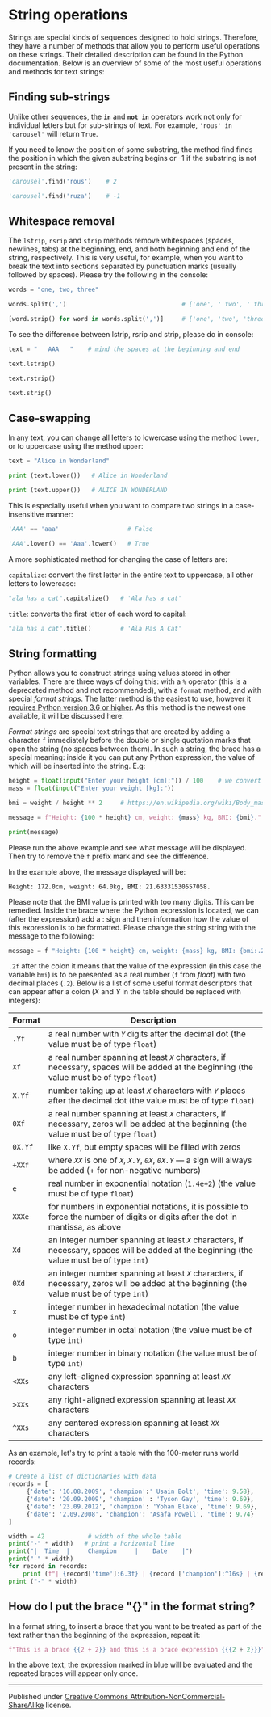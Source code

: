 # String operations

Strings are special kinds of sequences designed to hold strings. Therefore, they have a number of methods that allow you to perform useful operations on these strings. Their detailed description can be found in the Python documentation. Below is an overview of some of the most useful operations and methods for text strings:

## Finding sub-strings

Unlike other sequences, the **`in`** and **`not in`** operators work not only for individual letters but for sub-strings of text. For example, `'rous' in 'carousel'` will return `True`.

If you need to know the position of some substring, the method find finds the position in which the given substring begins or -1 if the substring is not present in the string:

```python
'carousel'.find('rous')    # 2

'carousel'.find('ruza')    # -1
```

## Whitespace removal

The `lstrip`, `rsrip` and `strip` methods remove whitespaces (spaces, newlines, tabs) at the beginning, end, and both beginning and end of the string, respectively. This is very useful, for example, when you want to break the text into sections separated by punctuation marks (usually followed by spaces). Please try the following in the console:

```python
words = "one, two, three"

words.split(',')                                # ['one', ' two', ' three']

[word.strip() for word in words.split(',')]     # ['one', 'two', 'three']
```

To see the difference between  lstrip,  rsrip and  strip, please do in console:

```python
text = "   AAA   "    # mind the spaces at the beginning and end

text.lstrip()

text.rstrip()

text.strip()
```

## Case-swapping

In any text, you can change all letters to lowercase using the method `lower`, or to uppercase using the method `upper`:

```python
text = "Alice in Wonderland"

print (text.lower())   # Alice in Wonderland

print (text.upper())   # ALICE IN WONDERLAND
```

This is especially useful when you want to compare two strings in a case-insensitive manner:

```python
'AAA' == 'aaa'                   # False

'AAA'.lower() == 'Aaa'.lower()   # True
```

A more sophisticated method for changing the case of letters are:

`capitalize`: convert the first letter in the entire text to uppercase, all other letters to lowercase:

```python
"ala has a cat".capitalize()   # 'Ala has a cat'
```

`title`: converts the first letter of each word to capital:

```python
"ala has a cat".title()        # 'Ala Has A Cat'
```

## String formatting

Python allows you to construct strings using values stored in other variables. There are three ways of doing this: with a `%` operator (this is a deprecated method and not recommended), with a `format` method, and with special *format strings*. The latter method is the easiest to use, however it <u>requires Python version 3.6 or higher</u>. As this method is the newest one available, it will be discussed here:

*Format strings* are special text strings that are created by adding a character `f` immediately before the double or single quotation marks that open the string (no spaces between them). In such a string, the brace has a special meaning: inside it you can put any Python expression, the value of which will be inserted into the string. E.g:

```python
height = float(input("Enter your height [cm]:")) / 100    # we convert the given height into meters
mass = float(input("Enter your weight [kg]:")) 

bmi = weight / height ** 2     # https://en.wikipedia.org/wiki/Body_mass_index

message = f"Height: {100 * height} cm, weight: {mass} kg, BMI: {bmi}."

print(message)
```

Please run the above example and see what message will be displayed. Then try to remove the `f` prefix mark and see the difference.

In the example above, the message displayed will be:

```
Height: 172.0cm, weight: 64.0kg, BMI: 21.63331530557058.
```

Please note that the BMI value is printed with too many digits. This can be remedied. Inside the brace where the Python expression is located, we can (after the expression) add a : sign and then information how the value of this expression is to be formatted. Please change the string string with the message to the following:

```python
message = f "Height: {100 * height} cm, weight: {mass} kg, BMI: {bmi:.2f}"
```

`.2f` after the colon it means that the value of the expression (in this case the variable `bmi`) is to be presented as a real number (`f` from *float*) with two decimal places (`.2`). Below is a list of some useful format descriptors that can appear after a colon (*X* and *Y* in the table should be replaced with integers):

| Format  | Description                                                                                                                                 |
| ------- | ------------------------------------------------------------------------------------------------------------------------------------------- |
| `.Yf`   | a real number with *`Y`* digits after the decimal dot (the value must be of type `float`)                                                   |
| `Xf`    | a real number spanning at least *`X`* characters, if necessary, spaces will be added at the beginning (the value must be of type `float`)   |
| `X.Yf`  | number taking up at least *`X`* characters with *`Y`* places after the decimal dot (the value must be of type `float`)                      |
| `0Xf`   | a real number spanning at least *`X`* characters, if necessary, zeros will be added at the beginning (the value must be of type `float`)    |
| `0X.Yf` | like `X.Yf`, but empty spaces will be filled with zeros                                                                                     |
| `+XXf`  | where *`XX`* is one of *`X`*, *`X.Y`*, *`0X`*, *`0X.Y`* — a sign will always be added (+ for non-negative numbers)                          |
| `e`     | real number in exponential notation (`1.4e+2`) (the value must be of type `float`)                                                          |
| `XXXe`  | for numbers in exponential notations, it is possible to force the number of digits or digits after the dot in mantissa, as above            |
| `Xd`    | an integer number spanning at least *`X`* characters, if necessary, spaces will be added at the beginning (the value must be of type `int`) |
| `0Xd`   | an integer number spanning at least *`X`* characters, if necessary, zeros will be added at the beginning (the value must be of type `int`)  |
| `x`     | integer number in hexadecimal notation (the value must be of type `int`)                                                                    |
| `o`     | integer number in octal notation (the value must be of type `int`)                                                                          |
| `b`     | integer number in binary notation (the value must be of type `int`)                                                                         |
| `<XXs`  | any left-aligned expression spanning at least *`XX`* characters                                                                             |
| `>XXs`  | any right-aligned expression spanning at least *`XX`* characters                                                                            |
| `^XXs`  | any centered expression spanning at least *`XX`* characters                                                                                 |

As an example, let's try to print a table with the 100-meter runs world records:

```python
# Create a list of dictionaries with data
records = [
     {'date': '16.08.2009', 'champion':' Usain Bolt', 'time': 9.58},
     {'date': '20.09.2009', 'champion' : 'Tyson Gay', 'time': 9.69},
     {'date': '23.09.2012', 'champion': 'Yohan Blake', 'time': 9.69},
     {'date': '2.09.2008', 'champion': 'Asafa Powell', 'time': 9.74}
]

width = 42            # width of the whole table
print("-" * width)   # print a horizontal line
print("|  Time  |     Champion     |    Date    |") 
print("-" * width) 
for record in records: 
    print (f"| {record['time']:6.3f} | {record ['champion']:^16s} | {record ['date']:>10s} |")
print ("-" * width)
```

## How do I put the brace "{}" in the format string?

In a format string, to insert a brace that you want to be treated as part of the text rather than the beginning of the expression, repeat it:

```python
f"This is a brace {{2 + 2}} and this is a brace expression {{{2 + 2}}}"
```

In the above text, the expression marked in blue will be evaluated and the repeated braces will appear only once.


<hr/>

Published under [Creative Commons Attribution-NonCommercial-ShareAlike](https://creativecommons.org/licenses/by-nc-sa/4.0/) license.
